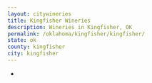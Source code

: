 ```yaml
---
layout: citywineries
title: Kingfisher Wineries
description: Wineries in Kingfisher, OK
permalink: /oklahoma/kingfisher/kingfisher/
state: ok
county: kingfisher
city: kingfisher
---
```

-
